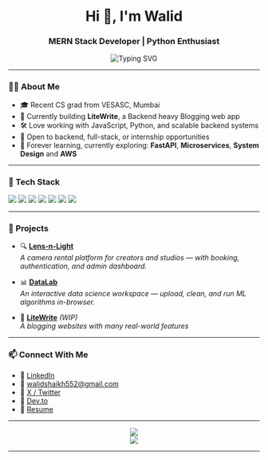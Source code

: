 <h1 align="center">Hi 👋, I'm Walid</h1>
<h3 align="center">MERN Stack Developer | Python Enthusiast </h3>

<p align="center">
  <img src="https://readme-typing-svg.herokuapp.com?font=Fira+Code&duration=3000&pause=1000&color=F7F7F7&center=true&vCenter=true&width=435&lines=Passionate+Full-stack+Web+Developer;Always+learning+new+tech;Clean+code+advocate" alt="Typing SVG" />
</p>

---

### 🧑‍💻 About Me

- 🎓 Recent CS grad from VESASC, Mumbai  
- 🔭 Currently building **LiteWrite**, a Backend heavy Blogging web app  
- 🛠️ Love working with JavaScript, Python, and scalable backend systems  
- 🤝 Open to backend, full-stack, or internship opportunities  
- 🧠 Forever learning, currently exploring: **FastAPI**, **Microservices**,  **System Design** and **AWS**

---

### 🧰 Tech Stack

<p align="left">
  <img src="https://img.shields.io/badge/MongoDB-4EA94B?style=for-the-badge&logo=mongodb&logoColor=white"/>
  <img src="https://img.shields.io/badge/Express.js-000000?style=for-the-badge&logo=express&logoColor=white"/>
  <img src="https://img.shields.io/badge/React-61DAFB?style=for-the-badge&logo=react&logoColor=black"/>
  <img src="https://img.shields.io/badge/Node.js-339933?style=for-the-badge&logo=node.js&logoColor=white"/>
  <img src="https://img.shields.io/badge/Python-3776AB?style=for-the-badge&logo=python&logoColor=white"/>
  <img src="https://img.shields.io/badge/Java-ED8B00?style=for-the-badge&logo=java&logoColor=white"/>
  <img src="https://img.shields.io/badge/JavaScript-F7DF1E?style=for-the-badge&logo=javascript&logoColor=black"/>
</p>

---

### 🚀 Projects

- 🔍 **[Lens-n-Light](https://github.com/WalidTheDev/Lens-n-Light)**  
  *A camera rental platform for creators and studios — with booking, authentication, and admin dashboard.*

- 📊 **[DataLab](https://github.com/WalidTheDev/DataLab-Frontend)**  
  *An interactive data science workspace — upload, clean, and run ML algorithms in-browser.*

- 💼 **[LiteWrite](https://github.com/WalidTheDev/LiteWrite)** *(WIP)*  
  *A blogging websites with many real-world features*

---

### 📫 Connect With Me


- 🔗 [LinkedIn](https://linkedin.com/in/walidshaikh)  
- 📧 walidshaikh552@gmail.com  
- 🔗 [X / Twitter](https://twitter.com/WalidTheDev)  
- 🔗 [Dev.to](https://dev.to/WalidTheDev)  
- 🔗 [Resume](https://drive.google.com/file/d/101VeJPcOC7e8A1vgo1ZEVGxIsemX17fl/view)

---
<div align="center">
    <img src="https://skillicons.dev/icons?i=python,java,javascript,nodejs,express,mongodb,mysql,postman"/><br>    
    <img src="https://skillicons.dev/icons?i=html,css,scss,react,bootstrap,tailwind,vscode,github,git" />
</div>

---
